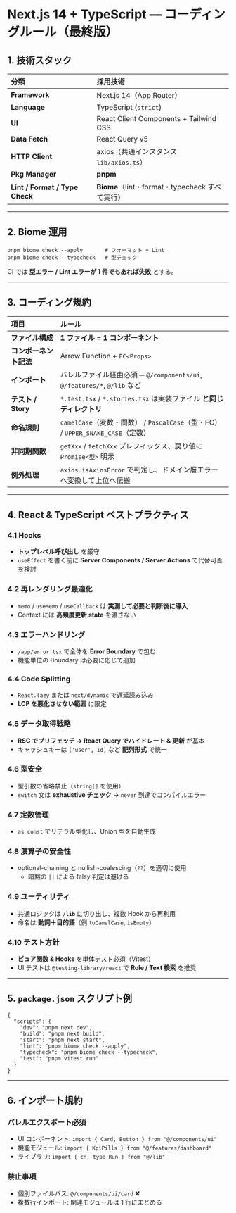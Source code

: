 # Next.js 14 + TypeScript — コーディングルール（最終版）

## 1. 技術スタック

| 分類                           | 採用技術                                        |
| :----------------------------- | :---------------------------------------------- |
| **Framework**                  | Next.js 14（App Router）                        |
| **Language**                   | TypeScript (`strict`)                           |
| **UI**                         | React Client Components + Tailwind CSS          |
| **Data Fetch**                 | React Query v5                                  |
| **HTTP Client**                | axios（共通インスタンス `lib/axios.ts`）        |
| **Pkg Manager**                | **pnpm**                                        |
| **Lint / Format / Type Check** | **Biome**（lint・format・typecheck すべて実行） |

---

## 2. Biome 運用

    pnpm biome check --apply       # フォーマット + Lint
    pnpm biome check --typecheck   # 型チェック

CI では **型エラー / Lint エラーが 1 件でもあれば失敗** とする。

---

## 3. コーディング規約

| 項目                   | ルール                                                                          |
| :--------------------- | :------------------------------------------------------------------------------ |
| **ファイル構成**       | **1 ファイル = 1 コンポーネント**                                               |
| **コンポーネント記法** | Arrow Function + `FC<Props>`                                                    |
| **インポート**         | バレルファイル経由必須 ─ `@/components/ui`, `@/features/*`, `@/lib` など        |
| **テスト / Story**     | `*.test.tsx` / `*.stories.tsx` は実装ファイル **と同じディレクトリ**            |
| **命名規則**           | `camelCase`（変数・関数） / `PascalCase`（型・FC） / `UPPER_SNAKE_CASE`（定数） |
| **非同期関数**         | `getXxx` / `fetchXxx` プレフィックス、戻り値に `Promise<型>` 明示               |
| **例外処理**           | `axios.isAxiosError` で判定し、ドメイン層エラーへ変換して上位へ伝搬             |

---

## 4. React & TypeScript ベストプラクティス

### 4.1 Hooks

- **トップレベル呼び出し** を厳守
- `useEffect` を書く前に **Server Components / Server Actions** で代替可否を検討

### 4.2 再レンダリング最適化

- `memo` / `useMemo` / `useCallback` は **実測して必要と判断後に導入**
- Context には **高頻度更新 state** を渡さない

### 4.3 エラーハンドリング

- `/app/error.tsx` で全体を **Error Boundary** で包む
- 機能単位の Boundary は必要に応じて追加

### 4.4 Code Splitting

- `React.lazy` または `next/dynamic` で遅延読み込み
- **LCP を悪化させない範囲** に限定

### 4.5 データ取得戦略

- **RSC でプリフェッチ → React Query でハイドレート & 更新** が基本
- キャッシュキーは `['user', id]` など **配列形式** で統一

### 4.6 型安全

- 型引数の省略禁止（`string[]` を使用）
- `switch` 文は **exhaustive チェック** → `never` 到達でコンパイルエラー

### 4.7 定数管理

- `as const` でリテラル型化し、Union 型を自動生成

### 4.8 演算子の安全性

- optional-chaining と nullish-coalescing（`??`）を適切に使用
  - 暗黙の `||` による falsy 判定は避ける

### 4.9 ユーティリティ

- 共通ロジックは **`/lib`** に切り出し、複数 Hook から再利用
- 命名は **動詞＋目的語**（例 `toCamelCase`, `isEmpty`）

### 4.10 テスト方針

- **ピュア関数 & Hooks** を単体テスト必須（Vitest）
- UI テストは `@testing-library/react` で **Role / Text 検索** を推奨

---

## 5. `package.json` スクリプト例

```jsonc
{
  "scripts": {
    "dev": "pnpm next dev",
    "build": "pnpm next build",
    "start": "pnpm next start",
    "lint": "pnpm biome check --apply",
    "typecheck": "pnpm biome check --typecheck",
    "test": "pnpm vitest run"
  }
}
```

---

## 6. インポート規約

### バレルエクスポート必須

- UI コンポーネント: `import { Card, Button } from "@/components/ui"`
- 機能モジュール: `import { KpiPills } from "@/features/dashboard"`
- ライブラリ: `import { cn, type Run } from "@/lib"`

### 禁止事項

- 個別ファイルパス: `@/components/ui/card` ❌
- 複数行インポート: 関連モジュールは 1 行にまとめる
